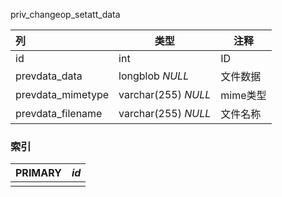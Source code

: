 priv_changeop_setatt_data







| 列                | 类型                | 注释     |
| :---------------- | ------------------- | -------- |
| id                | int                 | ID       |
| prevdata_data     | longblob *NULL*     | 文件数据 |
| prevdata_mimetype | varchar(255) *NULL* | mime类型 |
| prevdata_filename | varchar(255) *NULL* | 文件名称 |

### 索引

| PRIMARY | *id* |
| :------ | ---- |
|         |      |